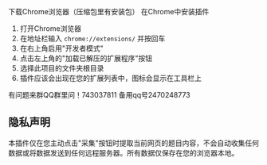 下载Chrome浏览器（压缩包里有安装包）
在Chrome中安装插件
1. 打开Chrome浏览器
2. 在地址栏输入 `chrome://extensions/` 并按回车
3. 在右上角启用"开发者模式"
4. 点击左上角的"加载已解压的扩展程序"按钮
5. 选择此项目的文件夹根目录
6. 插件应该会出现在您的扩展列表中，图标会显示在工具栏上

有问题来群QQ群里问！743037811
备用qq号2470248773


## 隐私声明

本插件仅在您主动点击"采集"按钮时提取当前网页的题目内容，不会自动收集任何数据或将数据发送到任何远程服务器。所有数据仅保存在您的浏览器本地。 